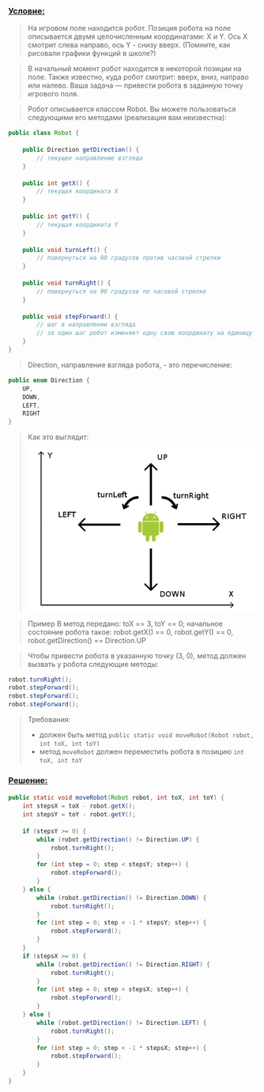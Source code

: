 [//]: # (3.3.13)
### [Условие:]()

>На игровом поле находится робот. Позиция робота на поле описывается двумя целочисленным координатами: X и Y. 
Ось X смотрит слева направо, ось Y - снизу вверх. (Помните, как рисовали графики функций в школе?)

>В начальный момент робот находится в некоторой позиции на поле. 
Также известно, куда робот смотрит: вверх, вниз, направо или налево. 
Ваша задача — привести робота в заданную точку игрового поля.

>Робот описывается классом Robot. Вы можете пользоваться следующими его методами (реализация вам неизвестна):
```java
public class Robot {

    public Direction getDirection() {
        // текущее направление взгляда
    }

    public int getX() {
        // текущая координата X
    }

    public int getY() {
        // текущая координата Y
    }

    public void turnLeft() {
        // повернуться на 90 градусов против часовой стрелки
    }

    public void turnRight() {
        // повернуться на 90 градусов по часовой стрелке
    }

    public void stepForward() {
        // шаг в направлении взгляда
        // за один шаг робот изменяет одну свою координату на единицу
    }
}
```
>Direction, направление взгляда робота, - это перечисление:
```java
public enum Direction {
    UP,
    DOWN,
    LEFT,
    RIGHT
}
```
>Как это выглядит: 
> 
>![](robot.png)

>Пример
В метод передано: toX == 3, toY == 0; начальное состояние робота такое: 
> robot.getX() == 0, robot.getY() == 0, robot.getDirection() == Direction.UP

>Чтобы привести робота в указанную точку (3, 0), метод должен вызвать у робота следующие методы:

```java
robot.turnRight();
robot.stepForward();
robot.stepForward();
robot.stepForward();
```

>Требования:  
>- должен быть метод `public static void moveRobot(Robot robot, int toX, int toY)`
>- метод `moveRobot` должен переместить робота в позицию `int toX, int toY`

### [Решение:]()
```java
public static void moveRobot(Robot robot, int toX, int toY) {
    int stepsX = toX - robot.getX();
    int stepsY = toY - robot.getY();
    
    if (stepsY >= 0) {
        while (robot.getDirection() != Direction.UP) {
            robot.turnRight();
        }
        for (int step = 0; step < stepsY; step++) {
            robot.stepForward();
        }
    } else {
        while (robot.getDirection() != Direction.DOWN) {
            robot.turnRight();
        }
        for (int step = 0; step < -1 * stepsY; step++) {
            robot.stepForward();
        }
    }
    if (stepsX >= 0) {
        while (robot.getDirection() != Direction.RIGHT) {
            robot.turnRight();
        }
        for (int step = 0; step < stepsX; step++) {
            robot.stepForward();
        }
    } else {
        while (robot.getDirection() != Direction.LEFT) {
            robot.turnRight();
        }
        for (int step = 0; step < -1 * stepsX; step++) {
            robot.stepForward();
        }
    }
}
```
